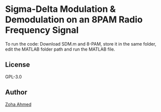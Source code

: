 # Sigma-Delta Modulation & Demodulation on an 8PAM Radio Frequency Signal
To run the code: Download SDM.m and 8-PAM, store it in the same folder, edit the MATLAB folder path and run the MATLAB file.

## License
GPL-3.0

## Author
[Zoha Ahmed](https://github.com/zoha-a)
